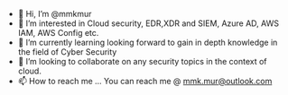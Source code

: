 - 👋 Hi, I’m @mmkmur
- 👀 I’m interested in Cloud security, EDR,XDR and SIEM, Azure AD, AWS IAM, AWS Config etc. 
- 🌱 I’m currently learning looking forward to gain in depth knowledge in the field of Cyber Security
- 💞️ I’m looking to collaborate on any security topics in the context of cloud.
- 📫 How to reach me ... You can reach me @ mmk.mur@outlook.com

<!---
mmkmur/mmkmur is a ✨ special ✨ repository because its `README.md` (this file) appears on your GitHub profile.
You can click the Preview link to take a look at your changes.
--->
